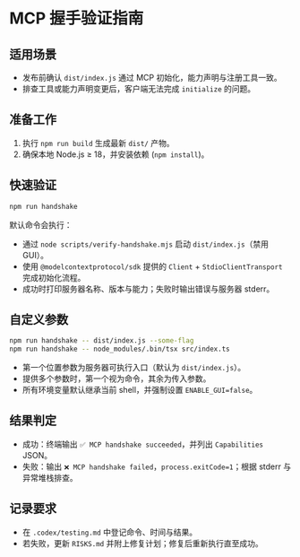 # MCP 握手验证指南

## 适用场景
- 发布前确认 `dist/index.js` 通过 MCP 初始化，能力声明与注册工具一致。
- 排查工具或能力声明变更后，客户端无法完成 `initialize` 的问题。

## 准备工作
1. 执行 `npm run build` 生成最新 `dist/` 产物。
2. 确保本地 Node.js ≥ 18，并安装依赖 (`npm install`)。

## 快速验证
```bash
npm run handshake
```

默认命令会执行：
- 通过 `node scripts/verify-handshake.mjs` 启动 `dist/index.js`（禁用 GUI）。
- 使用 `@modelcontextprotocol/sdk` 提供的 `Client` + `StdioClientTransport` 完成初始化流程。
- 成功时打印服务器名称、版本与能力；失败时输出错误与服务器 stderr。

## 自定义参数
```bash
npm run handshake -- dist/index.js --some-flag
npm run handshake -- node_modules/.bin/tsx src/index.ts
```
- 第一个位置参数为服务器可执行入口（默认为 `dist/index.js`）。
- 提供多个参数时，第一个视为命令，其余为传入参数。
- 所有环境变量默认继承当前 shell，并强制设置 `ENABLE_GUI=false`。

## 结果判定
- 成功：终端输出 `✅ MCP handshake succeeded`，并列出 `Capabilities` JSON。
- 失败：输出 `❌ MCP handshake failed`，`process.exitCode=1`；根据 stderr 与异常堆栈排查。

## 记录要求
- 在 `.codex/testing.md` 中登记命令、时间与结果。
- 若失败，更新 `RISKS.md` 并附上修复计划；修复后重新执行直至成功。
